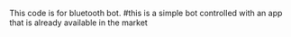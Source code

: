 This code is for bluetooth bot.
#this is a simple bot controlled with an app that is already available in the market